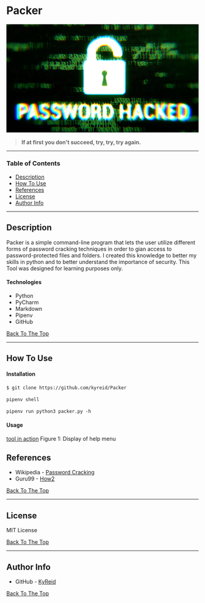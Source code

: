 # Packer

![Project Image](images/passwordhacked.jpg)

> **If at first you don't succeed, try, try, try again.**

---

### Table of Contents

- [Description](#description)
- [How To Use](#how-to-use)
- [References](#references)
- [License](#license)
- [Author Info](#author-info)

---

## Description

Packer is a simple command-line program that lets the user utilize different forms of password cracking techniques in
order to gian access to password-protected files and folders. I created this knowledge to better my skills in python and
to better understand the importance of security. This Tool was designed for learning purposes only.

#### Technologies

- Python
- PyCharm
- Markdown
- Pipenv
- GitHub

[Back To The Top](#Packer)

---

## How To Use

#### Installation

`$ git clone https://github.com/kyreid/Packer`

`pipenv shell`

`pipenv run python3 packer.py -h`

#### Usage

[tool in action](images/help.png)
Figure 1: Display of help menu

[]()
---

## References

- Wikipedia - [Password Cracking](https://en.wikipedia.org/wiki/Password_cracking)
- Guru99 - [How2](https://www.guru99.com/how-to-crack-password-of-an-application.html)

[Back To The Top](#Packer)

---

## License

MIT License

[Back To The Top](#Packer)

---

## Author Info

- GitHub - [KyReid](https://github.com/kyReid)

[Back To The Top](#Packer)
